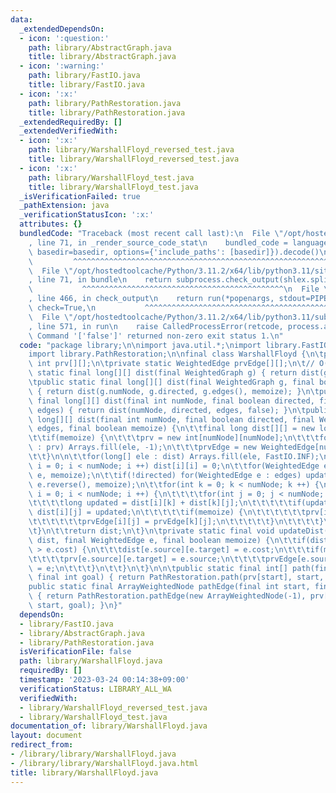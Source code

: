 ```yaml
---
data:
  _extendedDependsOn:
  - icon: ':question:'
    path: library/AbstractGraph.java
    title: library/AbstractGraph.java
  - icon: ':warning:'
    path: library/FastIO.java
    title: library/FastIO.java
  - icon: ':x:'
    path: library/PathRestoration.java
    title: library/PathRestoration.java
  _extendedRequiredBy: []
  _extendedVerifiedWith:
  - icon: ':x:'
    path: library/WarshallFloyd_reversed_test.java
    title: library/WarshallFloyd_reversed_test.java
  - icon: ':x:'
    path: library/WarshallFloyd_test.java
    title: library/WarshallFloyd_test.java
  _isVerificationFailed: true
  _pathExtension: java
  _verificationStatusIcon: ':x:'
  attributes: {}
  bundledCode: "Traceback (most recent call last):\n  File \"/opt/hostedtoolcache/Python/3.11.2/x64/lib/python3.11/site-packages/onlinejudge_verify/documentation/build.py\"\
    , line 71, in _render_source_code_stat\n    bundled_code = language.bundle(stat.path,\
    \ basedir=basedir, options={'include_paths': [basedir]}).decode()\n          \
    \         ^^^^^^^^^^^^^^^^^^^^^^^^^^^^^^^^^^^^^^^^^^^^^^^^^^^^^^^^^^^^^^^^^^^^^^^^^^^^^^^^^\n\
    \  File \"/opt/hostedtoolcache/Python/3.11.2/x64/lib/python3.11/site-packages/onlinejudge_verify/languages/user_defined.py\"\
    , line 71, in bundle\n    return subprocess.check_output(shlex.split(command))\n\
    \           ^^^^^^^^^^^^^^^^^^^^^^^^^^^^^^^^^^^^^^^^^^^^^\n  File \"/opt/hostedtoolcache/Python/3.11.2/x64/lib/python3.11/subprocess.py\"\
    , line 466, in check_output\n    return run(*popenargs, stdout=PIPE, timeout=timeout,\
    \ check=True,\n           ^^^^^^^^^^^^^^^^^^^^^^^^^^^^^^^^^^^^^^^^^^^^^^^^^^^^^^^^^\n\
    \  File \"/opt/hostedtoolcache/Python/3.11.2/x64/lib/python3.11/subprocess.py\"\
    , line 571, in run\n    raise CalledProcessError(retcode, process.args,\nsubprocess.CalledProcessError:\
    \ Command '['false']' returned non-zero exit status 1.\n"
  code: "package library;\n\nimport java.util.*;\nimport library.FastIO;\nimport library.AbstractGraph;\n\
    import library.PathRestoration;\n\nfinal class WarshallFloyd {\n\tprivate static\
    \ int prv[][];\n\tprivate static WeightedEdge prvEdge[][];\n\t// O(V^3)\n\tpublic\
    \ static final long[][] dist(final WeightedGraph g) { return dist(g, false); }\n\
    \tpublic static final long[][] dist(final WeightedGraph g, final boolean memoize)\
    \ { return dist(g.numNode, g.directed, g.edges(), memoize); }\n\tpublic static\
    \ final long[][] dist(final int numNode, final boolean directed, final WeightedNode\
    \ edges) { return dist(numNode, directed, edges, false); }\n\tpublic static final\
    \ long[][] dist(final int numNode, final boolean directed, final WeightedNode\
    \ edges, final boolean memoize) {\n\t\tfinal long dist[][] = new long[numNode][numNode];\n\
    \t\tif(memoize) {\n\t\t\tprv = new int[numNode][numNode];\n\t\t\tfor(int[] ele\
    \ : prv) Arrays.fill(ele, -1);\n\t\t\tprvEdge = new WeightedEdge[numNode][numNode];\n\
    \t\t}\n\n\t\tfor(long[] ele : dist) Arrays.fill(ele, FastIO.INF);\n\t\tfor(int\
    \ i = 0; i < numNode; i ++) dist[i][i] = 0;\n\t\tfor(WeightedEdge e : edges) updateDist(dist,\
    \ e, memoize);\n\t\tif(!directed) for(WeightedEdge e : edges) updateDist(dist,\
    \ e.reverse(), memoize);\n\t\tfor(int k = 0; k < numNode; k ++) {\n\t\t\tfor(int\
    \ i = 0; i < numNode; i ++) {\n\t\t\t\tfor(int j = 0; j < numNode; j ++) {\n\t\
    \t\t\t\tlong updated = dist[i][k] + dist[k][j];\n\t\t\t\t\tif(updated < dist[i][j])\
    \ dist[i][j] = updated;\n\t\t\t\t\tif(memoize) {\n\t\t\t\t\t\tprv[i][j] = prv[k][j];\n\
    \t\t\t\t\t\tprvEdge[i][j] = prvEdge[k][j];\n\t\t\t\t\t}\n\t\t\t\t}\n\t\t\t}\n\t\
    \t}\n\t\treturn dist;\n\t}\n\tprivate static final void updateDist(final long[][]\
    \ dist, final WeightedEdge e, final boolean memoize) {\n\t\tif(dist[e.source][e.target]\
    \ > e.cost) {\n\t\t\tdist[e.source][e.target] = e.cost;\n\t\t\tif(memoize) {\n\
    \t\t\t\tprv[e.source][e.target] = e.source;\n\t\t\t\tprvEdge[e.source][e.target]\
    \ = e;\n\t\t\t}\n\t\t}\n\t}\n\n\tpublic static final int[] path(final int start,\
    \ final int goal) { return PathRestoration.path(prv[start], start, goal); }\n\t\
    public static final ArrayWeightedNode pathEdge(final int start, final int goal)\
    \ { return PathRestoration.pathEdge(new ArrayWeightedNode(-1), prv[start], prvEdge[start],\
    \ start, goal); }\n}"
  dependsOn:
  - library/FastIO.java
  - library/AbstractGraph.java
  - library/PathRestoration.java
  isVerificationFile: false
  path: library/WarshallFloyd.java
  requiredBy: []
  timestamp: '2023-03-24 00:14:38+09:00'
  verificationStatus: LIBRARY_ALL_WA
  verifiedWith:
  - library/WarshallFloyd_reversed_test.java
  - library/WarshallFloyd_test.java
documentation_of: library/WarshallFloyd.java
layout: document
redirect_from:
- /library/library/WarshallFloyd.java
- /library/library/WarshallFloyd.java.html
title: library/WarshallFloyd.java
---
```

